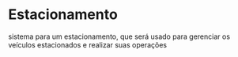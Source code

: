 # Estacionamento
sistema para um estacionamento, que será usado para gerenciar os veículos estacionados e realizar suas operações
